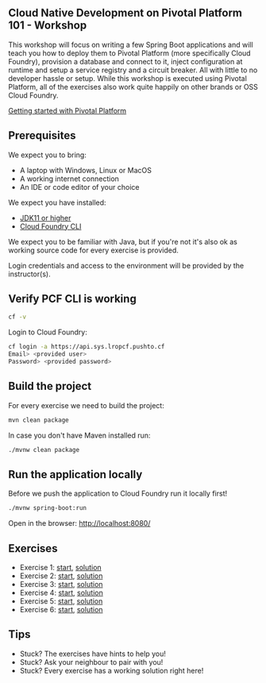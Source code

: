 ## Cloud Native Development on Pivotal Platform 101 - Workshop
This workshop will focus on writing a few Spring Boot applications and will teach you how to deploy them to Pivotal Platform (more specifically Cloud Foundry), provision a database and connect to it, inject configuration at runtime and setup a service registry and a circuit breaker. All with little to no developer hassle or setup. While this workshop is executed using Pivotal Platform, all of the exercises also work quite happily on other brands or OSS Cloud Foundry.

[Getting started with Pivotal Platform](https://pivotal.io/platform/pcf-tutorials/getting-started-with-pivotal-cloud-foundry)


## Prerequisites

We expect you to bring:

* A laptop with Windows, Linux or MacOS
* A working internet connection
* An IDE or code editor of your choice

We expect you have installed:

* [JDK11 or higher](https://adoptopenjdk.net/?variant=openjdk11&jvmVariant=hotspot)
* [Cloud Foundry CLI](https://docs.run.pivotal.io/cf-cli/install-go-cli.html)

We expect you to be familiar with Java, but if you're not it's also ok as working source code for every exercise is provided.

Login credentials and access to the environment will be provided by the instructor(s).


## Verify PCF CLI is working

```bash
cf -v
```

Login to Cloud Foundry:

```bash
cf login -a https://api.sys.lropcf.pushto.cf
Email> <provided user>
Password> <provided password>
```


## Build the project

For every exercise we need to build the project: 

```bash
mvn clean package
```

In case you don't have Maven installed run: 

```bash
./mvnw clean package
```


## Run the application locally

Before we push the application to Cloud Foundry run it locally first!

```bash
./mvnw spring-boot:run
```

Open in the browser: [http://localhost:8080/](http://localhost:8080/)


## Exercises

* Exercise 1: [start](01-scaling/exercise-1-start.md), [solution](01-scaling/exercise-1-solution.md)
* Exercise 2: [start](02-security/exercise-2-start.md), [solution](02-security/exercise-2-solution.md)
* Exercise 3: [start](03-robustness-resilience/exercise-3-start.md), [solution](03-robustness-resilience/exercise-3-solution.md)
* Exercise 4: [start](04-caching/exercise-4-start.md), [solution](04-caching/exercise-4-solution.md)
* Exercise 5: [start](05-metrics-logging/exercise-5-start.md), [solution](05-metrics-logging/exercise-5-solution.md)
* Exercise 6: [start](06-messaging/exercise-6-start.md), [solution](06-messaging/exercise-6-solution.md)


## Tips

* Stuck? The exercises have hints to help you!
* Stuck? Ask your neighbour to pair with you!
* Stuck? Every exercise has a working solution right here!

